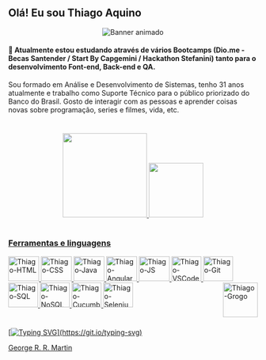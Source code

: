 <!-- Ajusta para mobile -->
<meta name="viewport" content="width=device-width">

## Olá! Eu sou Thiago Aquino 

<!-- Banner animado com ajuste de imagem para Desktop, Tablet e Mobile -->
<div align="center">
  <img srcset="https://res.cloudinary.com/practicaldev/image/fetch/s--_AGrXPbv--/c_limit%2Cf_auto%2Cfl_progressive%2Cq_66%2Cw_880/https://res.cloudinary.com/practicaldev/image/fetch/s--sNXjzc6P--/c_limit%252Cf_auto%252Cfl_progressive%252Cq_66%252Cw_880/https://media1.tenor.com/images/0c34272909ee2a4db5606a014082312b/tenor.gif%253Fitemid%253D15828752 320w,
             https://res.cloudinary.com/practicaldev/image/fetch/s--_AGrXPbv--/c_limit%2Cf_auto%2Cfl_progressive%2Cq_66%2Cw_880/https://res.cloudinary.com/practicaldev/image/fetch/s--sNXjzc6P--/c_limit%252Cf_auto%252Cfl_progressive%252Cq_66%252Cw_880/https://media1.tenor.com/images/0c34272909ee2a4db5606a014082312b/tenor.gif%253Fitemid%253D15828752 480w,
             https://res.cloudinary.com/practicaldev/image/fetch/s--_AGrXPbv--/c_limit%2Cf_auto%2Cfl_progressive%2Cq_66%2Cw_880/https://res.cloudinary.com/practicaldev/image/fetch/s--sNXjzc6P--/c_limit%252Cf_auto%252Cfl_progressive%252Cq_66%252Cw_880/https://media1.tenor.com/images/0c34272909ee2a4db5606a014082312b/tenor.gif%253Fitemid%253D15828752 800w"
     sizes="(max-width: 320px) 280px,
            (max-width: 480px) 440px,
            800px"
     src="https://res.cloudinary.com/practicaldev/image/fetch/s--_AGrXPbv--/c_limit%2Cf_auto%2Cfl_progressive%2Cq_66%2Cw_880/https://res.cloudinary.com/practicaldev/image/fetch/s--sNXjzc6P--/c_limit%252Cf_auto%252Cfl_progressive%252Cq_66%252Cw_880/https://media1.tenor.com/images/0c34272909ee2a4db5606a014082312b/tenor.gif%253Fitemid%253D15828752" alt="Banner animado">
</div>

#### 🌱 Atualmente estou estudando através de vários Bootcamps (Dio.me - Becas Santender / Start By Capgemini / Hackathon Stefanini) tanto para o desenvolvimento Font-end, Back-end e QA.
Sou formado em Análise e Desenvolvimento de Sistemas, tenho 31 anos atualmente e trabalho como Suporte Técnico para o público priorizado do Banco do Brasil. Gosto de interagir com as pessoas e aprender coisas novas sobre programação, series e filmes, vida, etc.

#
  
<!-- Status e linguagens usadas -->
<div align="center">
  <a href="https://github.com/thiagoaquinodasilva">
  <img height="170em" src="https://github-readme-stats.vercel.app/api?username=thiagoaquinodasilva&show_icons=true&theme=dark&include_all_commits=true&count_private=true" />
  <img height="110em" src="https://github-readme-stats.vercel.app/api/top-langs/?username=thiagoaquinodasilva&layout=compact&langs_count=7&theme=dark" />
</div>
  
  
#  
 <!-- icones do site https://devicon.dev/ --> 
### Ferramentas e linguagens
<div align="left">
  <img alt="Thiago-HTML" height="50" width="62" src="https://cdn.jsdelivr.net/gh/devicons/devicon/icons/adonisjs/adonisjs-original.svg" />
  <img alt="Thiago-CSS" height="50" width="62" src="https://cdn.jsdelivr.net/gh/devicons/devicon/icons/adonisjs/adonisjs-original.svg" />
  <img alt="Thiago-Java" height="50" width="62" src="https://cdn.jsdelivr.net/gh/devicons/devicon/icons/adonisjs/adonisjs-original.svg" />
  <img alt="Thiago-Angular" height="50" width="62" src="https://cdn.jsdelivr.net/gh/devicons/devicon/icons/adonisjs/adonisjs-original.svg" />
  <img alt="Thiago-JS" height="50" width="62" src="https://cdn.jsdelivr.net/gh/devicons/devicon/icons/adonisjs/adonisjs-original.svg" />
  <img alt="Thiago-VSCode" height="50" width="60" src="https://cdn.jsdelivr.net/gh/devicons/devicon/icons/vscode/vscode-original.svg" />
  <img alt="Thiago-Git" height="50" width="60" src="https://cdn.jsdelivr.net/gh/devicons/devicon/icons/git/git-original.svg" />
  <img alt="Thiago-SQL" height="50" width="60" src="https://cdn.jsdelivr.net/gh/devicons/devicon/icons/adonisjs/adonisjs-original.svg" />
  <img alt="Thiago-NoSQL" height="50" width="60" src="https://cdn.jsdelivr.net/gh/devicons/devicon/icons/adonisjs/adonisjs-original.svg" />
  <img alt="Thiago-Cucumber" height="50" width="60" src="https://cdn.jsdelivr.net/gh/devicons/devicon/icons/adonisjs/adonisjs-original.svg" />
  <img alt="Thiago-Selenium" height="50" width="60" src="https://cdn.jsdelivr.net/gh/devicons/devicon/icons/selenium/selenium-original.svg" />
          
    
 <!-- gif Grogo (Baby yoda) representando que ainda estou em crescimento no conhecimento de TI --> 
  <img align="right" alt="Thiago-Grogo" height="70" width="70" src="https://c.tenor.com/7M_uDrv9GQEAAAAi/baby-yoda-baby-yoda-walk.gif" />
</div>
  
#
  
[![Typing SVG](https://readme-typing-svg.herokuapp.com?color=%2336BCF7&multiline=true&width=600&height=70&lines=Cada+ferida+%C3%A9+uma+li%C3%A7%C3%A3o%2C;e+cada+li%C3%A7%C3%A3o+nos+torna+melhores.)](https://git.io/typing-svg)

George R. R. Martin
